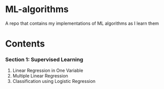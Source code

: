 # ML-algorithms
A repo that contains my implementations of ML algorithms as I learn them
# Contents
### **Section 1: Supervised Learning**
  1. Linear Regression in One Variable
  2. Multiple Linear Regression
  3. Classification using Logistic Regression

